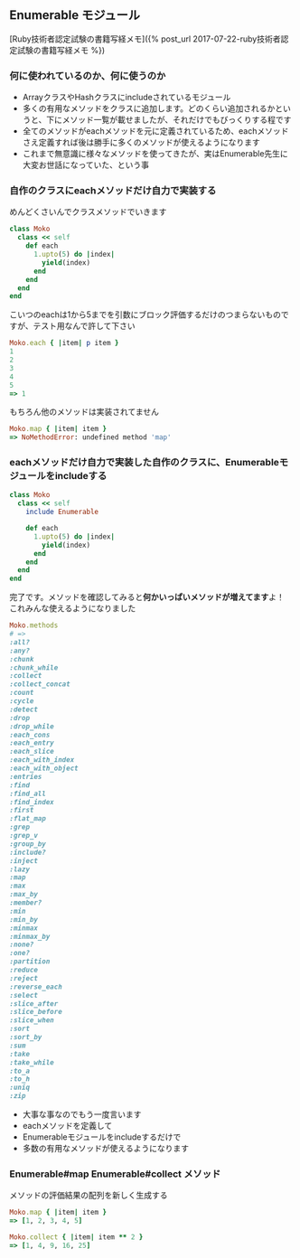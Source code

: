 ## Enumerable モジュール

[Ruby技術者認定試験の書籍写経メモ]({% post_url 2017-07-22-ruby技術者認定試験の書籍写経メモ %})

### 何に使われているのか、何に使うのか

- ArrayクラスやHashクラスにincludeされているモジュール
- 多くの有用なメソッドをクラスに追加します。どのくらい追加されるかというと、下にメソッド一覧が載せましたが、それだけでもびっくりする程です
- 全てのメソッドがeachメソッドを元に定義されているため、eachメソッドさえ定義すれば後は勝手に多くのメソッドが使えるようになります
- これまで無意識に様々なメソッドを使ってきたが、実はEnumerable先生に大変お世話になっていた、という事

### 自作のクラスにeachメソッドだけ自力で実装する

めんどくさいんでクラスメソッドでいきます

```ruby
class Moko
  class << self
    def each
      1.upto(5) do |index|
        yield(index)
      end
    end
  end
end
```

こいつのeachは1から5までを引数にブロック評価するだけのつまらないものですが、テスト用なんで許して下さい

```ruby
Moko.each { |item| p item }
1
2
3
4
5
=> 1
```

もちろん他のメソッドは実装されてません

```ruby
Moko.map { |item| item }
=> NoMethodError: undefined method 'map'
```

### eachメソッドだけ自力で実装した自作のクラスに、Enumerableモジュールをincludeする

```ruby
class Moko
  class << self
    include Enumerable

    def each
      1.upto(5) do |index|
        yield(index)
      end
    end
  end
end
```

完了です。メソッドを確認してみると**何かいっぱいメソッドが増えてます**よ！ これみんな使えるようになりました

```ruby
Moko.methods
# =>
:all?
:any?
:chunk
:chunk_while
:collect
:collect_concat
:count
:cycle
:detect
:drop
:drop_while
:each_cons
:each_entry
:each_slice
:each_with_index
:each_with_object
:entries
:find
:find_all
:find_index
:first
:flat_map
:grep
:grep_v
:group_by
:include?
:inject
:lazy
:map
:max
:max_by
:member?
:min
:min_by
:minmax
:minmax_by
:none?
:one?
:partition
:reduce
:reject
:reverse_each
:select
:slice_after
:slice_before
:slice_when
:sort
:sort_by
:sum
:take
:take_while
:to_a
:to_h
:uniq
:zip
```

- 大事な事なのでもう一度言います
- eachメソッドを定義して
- Enumerableモジュールをincludeするだけで
- 多数の有用なメソッドが使えるようになります

### Enumerable#map Enumerable#collect メソッド

メソッドの評価結果の配列を新しく生成する

```ruby
Moko.map { |item| item }
=> [1, 2, 3, 4, 5]

Moko.collect { |item| item ** 2 }
=> [1, 4, 9, 16, 25]
```
